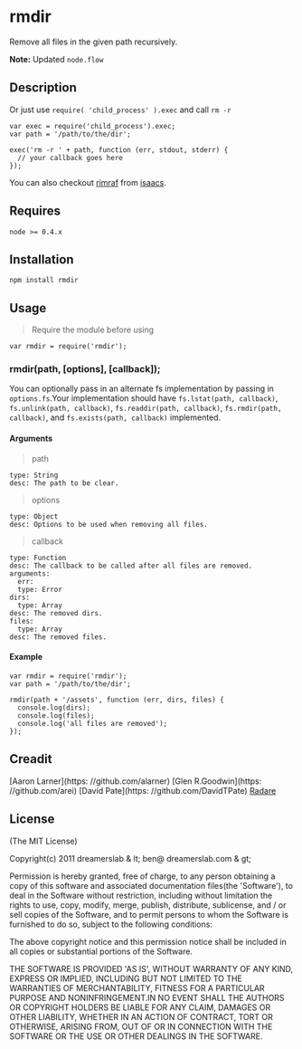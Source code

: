 # rmdir

Remove all files in the given path recursively.

**Note:** Updated `node.flow`

## Description

Or just use `require( 'child_process' ).exec` and call `rm -r`

    var exec = require('child_process').exec;
    var path = '/path/to/the/dir';

    exec('rm -r ' + path, function (err, stdout, stderr) {
      // your callback goes here
    });

You can also checkout [rimraf](https://github.com/isaacs/rimraf) from [isaacs](https://github.com/isaacs).

## Requires

    node >= 0.4.x

## Installation

    npm install rmdir

## Usage

> Require the module before using

    var rmdir = require('rmdir');

### rmdir(path, [options], [callback]);

You can optionally pass in an alternate fs implementation by passing in `options.fs`.Your implementation should have `fs.lstat(path, callback)`, `fs.unlink(path, callback)`, `fs.readdir(path, callback)`, `fs.rmdir(path, callback)`, and `fs.exists(path, callback)` implemented.

#### Arguments

> path

    type: String
    desc: The path to be clear.

> options

    type: Object
    desc: Options to be used when removing all files.

> callback

    type: Function
    desc: The callback to be called after all files are removed.
    arguments:
      err:
      type: Error
    dirs:
      type: Array
    desc: The removed dirs.
    files:
      type: Array
    desc: The removed files.

#### Example

    var rmdir = require('rmdir');
    var path = '/path/to/the/dir';

    rmdir(path + '/assets', function (err, dirs, files) {
      console.log(dirs);
      console.log(files);
      console.log('all files are removed');
    });

## Creadit

[Aaron Larner](https: //github.com/alarner)
[Glen R.Goodwin](https: //github.com/arei)
[David Pate](https: //github.com/DavidTPate)
[Radare](https://github.com/radare)

## License

(The MIT License)

Copyright(c) 2011 dreamerslab & lt; ben@ dreamerslab.com & gt;

Permission is hereby granted, free of charge, to any person obtaining a copy of this software and associated documentation files(the 'Software'), to deal in the Software without restriction, including without limitation the rights to use, copy, modify, merge, publish,
distribute, sublicense, and / or sell copies of the Software, and to permit persons to whom the Software is furnished to do so, subject to
the following conditions:

The above copyright notice and this permission notice shall be included in all copies or substantial portions of the Software.

THE SOFTWARE IS PROVIDED 'AS IS', WITHOUT WARRANTY OF ANY KIND,
EXPRESS OR IMPLIED, INCLUDING BUT NOT LIMITED TO THE WARRANTIES OF MERCHANTABILITY, FITNESS FOR A PARTICULAR PURPOSE AND NONINFRINGEMENT.IN NO EVENT SHALL THE AUTHORS OR COPYRIGHT HOLDERS BE LIABLE FOR ANY CLAIM, DAMAGES OR OTHER LIABILITY, WHETHER IN AN ACTION OF CONTRACT,
TORT OR OTHERWISE, ARISING FROM, OUT OF OR IN CONNECTION WITH THE SOFTWARE OR THE USE OR OTHER DEALINGS IN THE SOFTWARE.
